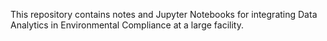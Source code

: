 This repository contains notes and Jupyter Notebooks for integrating Data Analytics in Environmental Compliance at a large facility. 
